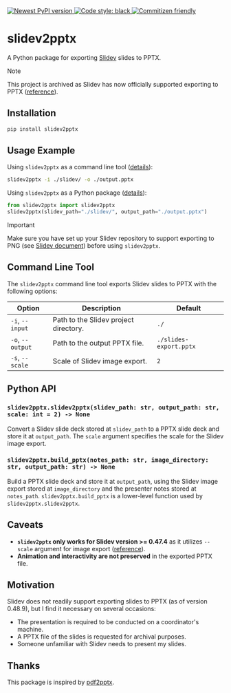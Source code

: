 <a href="https://pypi.org/project/slidev2pptx/">
    <img alt="Newest PyPI version" src="https://img.shields.io/pypi/v/slidev2pptx.svg">
</a>
<a href="https://github.com/psf/black">
    <img alt="Code style: black" src="https://img.shields.io/badge/code%20style-black-000000.svg">
</a>
<a href="http://commitizen.github.io/cz-cli/">
    <img alt="Commitizen friendly" src="https://img.shields.io/badge/commitizen-friendly-brightgreen.svg">
</a>

# slidev2pptx

A Python package for exporting [Slidev](https://github.com/slidevjs/slidev) slides to PPTX.

> [!NOTE]
> This project is archived as Slidev has now officially supported exporting to PPTX ([reference](https://github.com/slidevjs/slidev/pull/1603)).

## Installation

```sh
pip install slidev2pptx
```

## Usage Example

Using `slidev2pptx` as a command line tool ([details](#command-line-tool)):

```sh
slidev2pptx -i ./slidev/ -o ./output.pptx
```

Using `slidev2pptx` as a Python package ([details](#python-api)):

```python
from slidev2pptx import slidev2pptx
slidev2pptx(slidev_path="./slidev/", output_path="./output.pptx")
```

> [!IMPORTANT]
> Make sure you have set up your Slidev repository to support exporting to PNG (see [Slidev document](https://sli.dev/guide/exporting)) before using `slidev2pptx`.

## Command Line Tool

The `slidev2pptx` command line tool exports Slidev slides to PPTX with the following options:

| Option           | Description                           | Default                |
| ---------------- | ------------------------------------- | ---------------------- |
| `-i`, `--input`  | Path to the Slidev project directory. | `./`                   |
| `-o`, `--output` | Path to the output PPTX file.         | `./slides-export.pptx` |
| `-s`, `--scale`  | Scale of Slidev image export.         | `2`                    |

## Python API

### `slidev2pptx.slidev2pptx(slidev_path: str, output_path: str, scale: int = 2) -> None`

Convert a Slidev slide deck stored at `slidev_path` to a PPTX slide deck and store it at `output_path`.
The `scale` argument specifies the scale for the Slidev image export.

### `slidev2pptx.build_pptx(notes_path: str, image_directory: str, output_path: str) -> None`

Build a PPTX slide deck and store it at `output_path`, using the Slidev image export stored at `image_directory` and the presenter notes stored at `notes_path`.
`slidev2pptx.build_pptx` is a lower-level function used by `slidev2pptx.slidev2pptx`.

## Caveats

- **`slidev2pptx` only works for Slidev version >= 0.47.4** as it utilizes `--scale` argument for image export ([reference](https://github.com/slidevjs/slidev/releases/tag/v0.47.4)).
- **Animation and interactivity are not preserved** in the exported PPTX file.

## Motivation

Slidev does not readily support exporting slides to PPTX (as of version 0.48.9), but I find it necessary on several occasions:

- The presentation is required to be conducted on a coordinator's machine.
- A PPTX file of the slides is requested for archival purposes.
- Someone unfamiliar with Slidev needs to present my slides.

## Thanks

This package is inspired by [pdf2pptx](https://github.com/kevinmcguinness/pdf2pptx).
